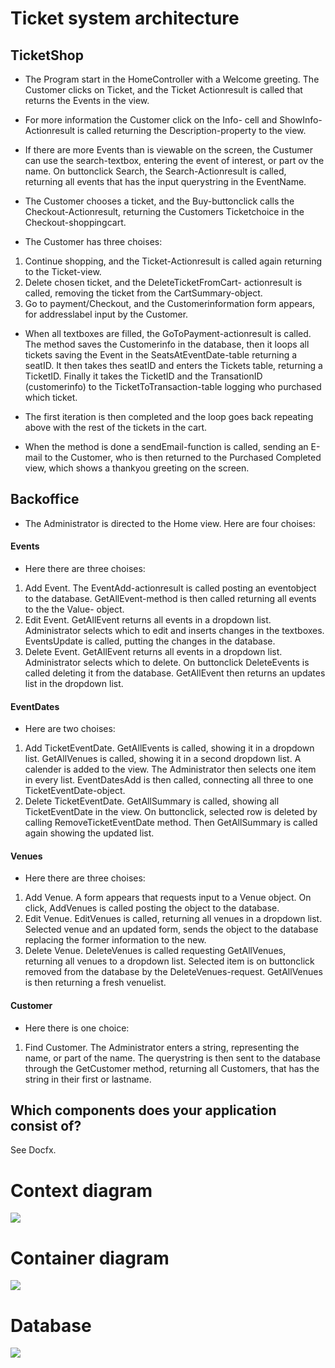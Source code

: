 
# Ticket system architecture

## TicketShop

* The Program start in the HomeController with a Welcome greeting. The Customer clicks on Ticket, and the Ticket Actionresult is called that returns the Events in the view.
* For more information the Customer click on the Info- cell and ShowInfo-Actionresult is called returning the Description-property to the view.
* If there are more Events than is viewable on the screen, the Custumer can use the search-textbox, entering the event of interest, or part ov the name. On buttonclick Search, the Search-Actionresult is called, returning all events that has the input querystring in the EventName.

* The Customer chooses a ticket, and the Buy-buttonclick calls the Checkout-Actionresult, returning the Customers Ticketchoice in the Checkout-shoppingcart.

* The Customer has three choises:
1. Continue shopping, and the Ticket-Actionresult is called again returning to the Ticket-view.
2. Delete chosen ticket, and the DeleteTicketFromCart- actionresult is called, removing the ticket from the CartSummary-object.
3. Go to payment/Checkout, and the Customerinformation form appears, for addresslabel input by the Customer.

* When all textboxes are filled, the GoToPayment-actionresult is called. The method saves the Customerinfo in the database, then it loops all tickets saving the Event in the SeatsAtEventDate-table returning a seatID. It then takes thes seatID and enters the Tickets table, returning a TicketID. Finally it takes the TicketID and the TransationID (customerinfo) to the TicketToTransaction-table logging who purchased which ticket.
* The first iteration is then completed and the loop goes back repeating above with the rest of the tickets in the cart.

* When the method is done a sendEmail-function is called, sending an E-mail to the Customer, who is then returned to the Purchased Completed view, which shows a thankyou greeting on the screen. 

## Backoffice

* The Administrator is directed to the Home view. Here are four choises:

#### Events

* Here there are three choises:
1. Add Event. 
The EventAdd-actionresult is called posting an eventobject to the database. GetAllEvent-method is then called returning all events to the the Value- object.
2. Edit Event.
GetAllEvent returns all events in a dropdown list. Administrator selects which to edit and inserts changes in the textboxes. EventsUpdate is called, putting the changes in the database.
3. Delete Event.
GetAllEvent returns all events in a dropdown list. Administrator selects which to delete. On buttonclick DeleteEvents is called deleting it from the database. GetAllEvent then returns an updates list in the dropdown list.

#### EventDates

* Here are two choises:
1. Add TicketEventDate.
GetAllEvents is called, showing it in a dropdown list. GetAllVenues is called, showing it in a second dropdown list. A calender is added to the view. The Administrator then selects one item in every list. EventDatesAdd is then called, connecting all three to one TicketEventDate-object.
2. Delete TicketEventDate.
GetAllSummary is called, showing all TicketEventDate in the view. On buttonclick, selected row is deleted by calling RemoveTicketEventDate method. Then GetAllSummary is called again showing the updated list.

#### Venues

* Here there are three choises:
1. Add Venue.
A form appears that requests input to a Venue object. On click, AddVenues is called posting the object to the database. 
2. Edit Venue.
EditVenues is called, returning all venues in a dropdown list. Selected venue and an updated form, sends the object to the database replacing the former information to the new.
3. Delete Venue.
DeleteVenues is called requesting GetAllVenues, returning all venues to a dropdown list. Selected item is on buttonclick removed from the database by the DeleteVenues-request. GetAllVenues is then returning a fresh venuelist.

#### Customer

* Here there is one choice:
1. Find Customer.
The Administrator enters a string, representing the name, or part of the name. The querystring is then sent to the database through the GetCustomer method, returning all Customers, that has the string in their first or lastname.



## Which components does your application consist of?

See Docfx.


# Context diagram

<img src="images/context.png" />

# Container diagram

<img src="images/container.png" />

# Database

<img src="images/database_diagram.png" />
